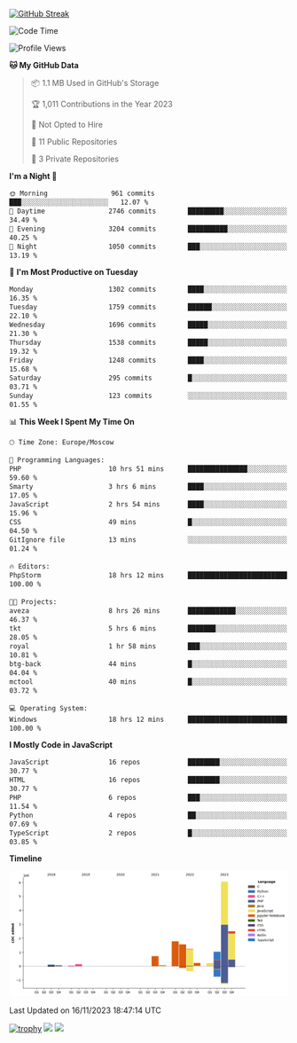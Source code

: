[![GitHub Streak](https://github-readme-streak-stats.herokuapp.com/?user=yogik10)](https://git.io/streak-stats)
<!--START_SECTION:waka-->
![Code Time](http://img.shields.io/badge/Code%20Time-36%20hrs%2017%20mins-blue)

![Profile Views](http://img.shields.io/badge/Profile%20Views-67-blue)

**🐱 My GitHub Data** 

> 📦 1.1 MB Used in GitHub's Storage 
 > 
> 🏆 1,011 Contributions in the Year 2023
 > 
> 🚫 Not Opted to Hire
 > 
> 📜 11 Public Repositories 
 > 
> 🔑 3 Private Repositories 
 > 
**I'm a Night 🦉** 

```text
🌞 Morning                961 commits         ███░░░░░░░░░░░░░░░░░░░░░░   12.07 % 
🌆 Daytime                2746 commits        █████████░░░░░░░░░░░░░░░░   34.49 % 
🌃 Evening                3204 commits        ██████████░░░░░░░░░░░░░░░   40.25 % 
🌙 Night                  1050 commits        ███░░░░░░░░░░░░░░░░░░░░░░   13.19 % 
```
📅 **I'm Most Productive on Tuesday** 

```text
Monday                   1302 commits        ████░░░░░░░░░░░░░░░░░░░░░   16.35 % 
Tuesday                  1759 commits        ██████░░░░░░░░░░░░░░░░░░░   22.10 % 
Wednesday                1696 commits        █████░░░░░░░░░░░░░░░░░░░░   21.30 % 
Thursday                 1538 commits        █████░░░░░░░░░░░░░░░░░░░░   19.32 % 
Friday                   1248 commits        ████░░░░░░░░░░░░░░░░░░░░░   15.68 % 
Saturday                 295 commits         █░░░░░░░░░░░░░░░░░░░░░░░░   03.71 % 
Sunday                   123 commits         ░░░░░░░░░░░░░░░░░░░░░░░░░   01.55 % 
```


📊 **This Week I Spent My Time On** 

```text
🕑︎ Time Zone: Europe/Moscow

💬 Programming Languages: 
PHP                      10 hrs 51 mins      ███████████████░░░░░░░░░░   59.60 % 
Smarty                   3 hrs 6 mins        ████░░░░░░░░░░░░░░░░░░░░░   17.05 % 
JavaScript               2 hrs 54 mins       ████░░░░░░░░░░░░░░░░░░░░░   15.96 % 
CSS                      49 mins             █░░░░░░░░░░░░░░░░░░░░░░░░   04.50 % 
GitIgnore file           13 mins             ░░░░░░░░░░░░░░░░░░░░░░░░░   01.24 % 

🔥 Editors: 
PhpStorm                 18 hrs 12 mins      █████████████████████████   100.00 % 

🐱‍💻 Projects: 
aveza                    8 hrs 26 mins       ████████████░░░░░░░░░░░░░   46.37 % 
tkt                      5 hrs 6 mins        ███████░░░░░░░░░░░░░░░░░░   28.05 % 
royal                    1 hr 58 mins        ███░░░░░░░░░░░░░░░░░░░░░░   10.81 % 
btg-back                 44 mins             █░░░░░░░░░░░░░░░░░░░░░░░░   04.04 % 
mctool                   40 mins             █░░░░░░░░░░░░░░░░░░░░░░░░   03.72 % 

💻 Operating System: 
Windows                  18 hrs 12 mins      █████████████████████████   100.00 % 
```

**I Mostly Code in JavaScript** 

```text
JavaScript               16 repos            ████████░░░░░░░░░░░░░░░░░   30.77 % 
HTML                     16 repos            ████████░░░░░░░░░░░░░░░░░   30.77 % 
PHP                      6 repos             ███░░░░░░░░░░░░░░░░░░░░░░   11.54 % 
Python                   4 repos             ██░░░░░░░░░░░░░░░░░░░░░░░   07.69 % 
TypeScript               2 repos             █░░░░░░░░░░░░░░░░░░░░░░░░   03.85 % 
```



**Timeline**

![Lines of Code chart](https://raw.githubusercontent.com/Yogik10/Yogik10/main/assets/bar_graph.png)


 Last Updated on 16/11/2023 18:47:14 UTC
<!--END_SECTION:waka-->
[![trophy](https://github-profile-trophy.vercel.app/?username=yogik10)](https://github.com/ryo-ma/github-profile-trophy)
![](https://github-profile-summary-cards.vercel.app/api/cards/profile-details?username=yogik10&theme=solarized_dark)
![](https://github-profile-summary-cards.vercel.app/api/cards/most-commit-language?username=yogik10&theme=solarized_dark)


